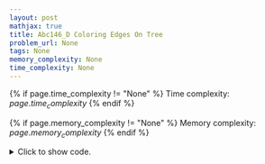 ```yaml
---
layout: post
mathjax: true
title: Abc146_D Coloring Edges On Tree
problem_url: None
tags: None
memory_complexity: None
time_complexity: None
---
```




{% if page.time_complexity != "None" %}
Time complexity: ${{ page.time_complexity }}$
{% endif %}

{% if page.memory_complexity != "None" %}
Memory complexity: ${{ page.memory_complexity }}$
{% endif %}

<details>
<summary>
<p style="display:inline">Click to show code.</p>
</summary>
```cpp
{% raw %}
using namespace std;
using ii = pair<int, int>;
using vii = vector<ii>;
int const NMAX = 1e5 + 11;
int n, ncolors, color[NMAX];
vii g[NMAX];
void dfs(int u, int p = -1, int c = -1)
{
    int free_color = 1;
    for (auto [v, i] : g[u])
    {
        if (v == p)
            continue;
        if (free_color == c)
            ++free_color;
        color[i] = free_color;
        dfs(v, u, free_color);
        ++free_color;
    }
    ncolors = max(ncolors, free_color - 1);
}
int main(void)
{
    int u, v;
    cin >> n;
    for (int i = 0; i < n - 1; ++i)
    {
        cin >> u >> v, u--, v--;
        g[u].emplace_back(v, i);
        g[v].emplace_back(u, i);
    }
    dfs(1);
    cout << ncolors << endl;
    for (int i = 0; i < n - 1; ++i)
        cout << color[i] << endl;
    return 0;
}

{% endraw %}
```
</details>

